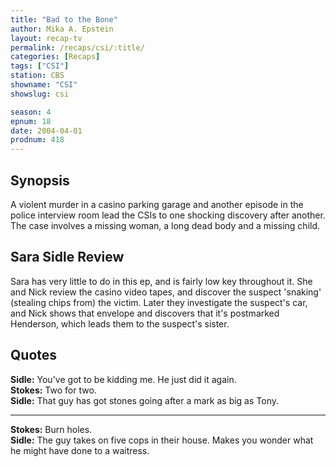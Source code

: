 ```yaml
---
title: "Bad to the Bone"
author: Mika A. Epstein
layout: recap-tv
permalink: /recaps/csi/:title/
categories: [Recaps]
tags: ["CSI"]
station: CBS
showname: "CSI"
showslug: csi

season: 4  
epnum: 18
date: 2004-04-01
prodnum: 418  
---
```


## Synopsis

A violent murder in a casino parking garage and another episode in the police interview room lead the CSIs to one shocking discovery after another. The case involves a missing woman, a long dead body and a missing child.

## Sara Sidle Review

Sara has very little to do in this ep, and is fairly low key throughout it. She and Nick review the casino video tapes, and discover the suspect 'snaking' (stealing chips from) the victim. Later they investigate the suspect's car, and Nick shows that envelope and discovers that it's postmarked Henderson, which leads them to the suspect's sister.

## Quotes

**Sidle:** You've got to be kidding me. He just did it again.  
**Stokes:** Two for two.  
**Sidle:** That guy has got stones going after a mark as big as Tony.  

- - -

**Stokes:** Burn holes.  
**Sidle:** The guy takes on five cops in their house. Makes you wonder what he might have done to a waitress.